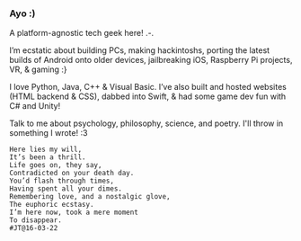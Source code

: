 ### Ayo :)

A platform-agnostic tech geek here! .-.

I’m ecstatic about building PCs, making hackintoshs, porting the latest builds of Android onto older devices, jailbreaking iOS, Raspberry Pi projects, VR, & gaming :}

I love Python, Java, C++ & Visual Basic. I’ve also built and hosted websites (HTML backend & CSS), dabbed into Swift, & had some game dev fun with C# and Unity!

Talk to me about psychology, philosophy, science, and poetry. I'll throw in something I wrote! :3

```
Here lies my will,
It’s been a thrill.
Life goes on, they say,
Contradicted on your death day.
You’d flash through times,
Having spent all your dimes.
Remembering love, and a nostalgic glove,
The euphoric ecstasy.
I’m here now, took a mere moment
To disappear.
#JT@16-03-22
